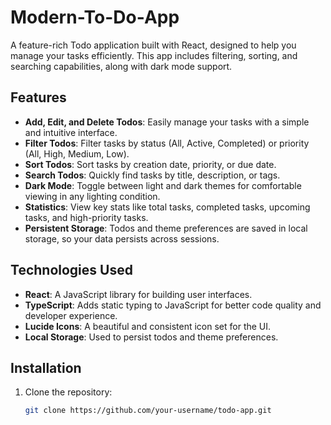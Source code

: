 # Modern-To-Do-App
A feature-rich Todo application built with React, designed to help you manage your tasks efficiently. This app includes filtering, sorting, and searching capabilities, along with dark mode support.

## Features

- **Add, Edit, and Delete Todos**: Easily manage your tasks with a simple and intuitive interface.
- **Filter Todos**: Filter tasks by status (All, Active, Completed) or priority (All, High, Medium, Low).
- **Sort Todos**: Sort tasks by creation date, priority, or due date.
- **Search Todos**: Quickly find tasks by title, description, or tags.
- **Dark Mode**: Toggle between light and dark themes for comfortable viewing in any lighting condition.
- **Statistics**: View key stats like total tasks, completed tasks, upcoming tasks, and high-priority tasks.
- **Persistent Storage**: Todos and theme preferences are saved in local storage, so your data persists across sessions.

## Technologies Used

- **React**: A JavaScript library for building user interfaces.
- **TypeScript**: Adds static typing to JavaScript for better code quality and developer experience.
- **Lucide Icons**: A beautiful and consistent icon set for the UI.
- **Local Storage**: Used to persist todos and theme preferences.

## Installation

1. Clone the repository:
   ```bash
   git clone https://github.com/your-username/todo-app.git

